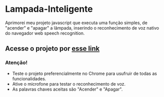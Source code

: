 # Lampada-Inteligente
Aprimorei meu projeto javascript que executa uma função simples, de "acender" e "apagar" a lâmpada, inserindo o reconhecimento de voz nativo do navegador web speech recognition.

## Acesse o projeto por [esse link](https://zarkio42.github.io/Lampada-Inteligente/)
### Atenção!
* Teste o projeto preferencialmente no Chrome para usufruir de todas as funcionalidades.
* Ative o microfone para testar o reconhecimento de voz.
* As palavras chaves aceitas são "Acender" e "Apagar".

